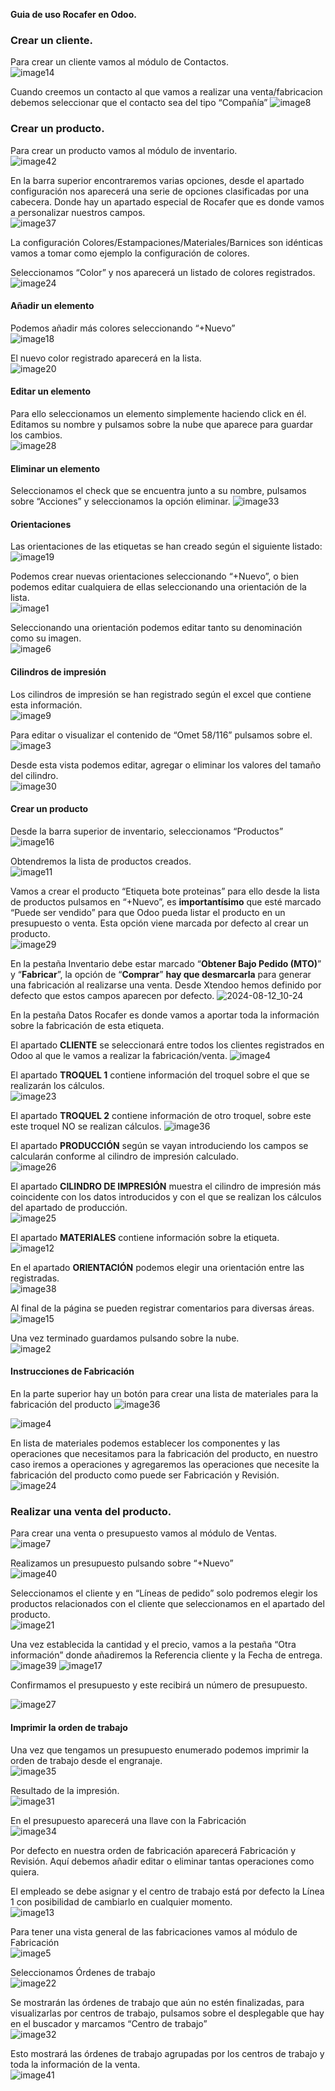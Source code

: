 **Guia de uso Rocafer en Odoo.**

### **Crear un cliente.**

Para crear un cliente vamos al módulo de Contactos.  
![image14](https://github.com/user-attachments/assets/39f3b60d-d6f0-49f9-aacb-293d856143e4)

Cuando creemos un contacto al que vamos a realizar una venta/fabricacion debemos seleccionar que el contacto sea del tipo “Compañía”
![image8](https://github.com/user-attachments/assets/2c77c062-c639-4125-aa6f-f18d04ded5f5)

### 

### **Crear un producto.**

Para crear un producto vamos al módulo de inventario.  
![image42](https://github.com/user-attachments/assets/c7ab399a-3d33-4ce0-9f40-0a86fb2fe975)

En la barra superior encontraremos varias opciones, desde el apartado configuración nos aparecerá una serie de opciones clasificadas por una cabecera. Donde hay un apartado especial de Rocafer que es donde vamos a personalizar nuestros campos.  
![image37](https://github.com/user-attachments/assets/5a87e02a-1780-4a7c-ada9-43bfe9eeabe1)

La configuración Colores/Estampaciones/Materiales/Barnices son idénticas vamos a tomar como ejemplo la configuración de colores.

Seleccionamos “Color” y nos aparecerá un listado de colores registrados.  
![image24](https://github.com/user-attachments/assets/359dce1f-2163-4983-bb48-e570681625a6)

#### **Añadir un elemento**

Podemos añadir más colores seleccionando “+Nuevo”  
![image18](https://github.com/user-attachments/assets/da69f1a9-9bad-484e-85b3-b02d711af522)

El nuevo color registrado aparecerá en la lista.  
![image20](https://github.com/user-attachments/assets/dc3c342c-9039-4375-84be-d45d3ec26f56)

#### 

#### **Editar un elemento**

Para ello seleccionamos un elemento simplemente haciendo click en él. Editamos su nombre y pulsamos sobre la nube que aparece para guardar los cambios.  
![image28](https://github.com/user-attachments/assets/5bd105fb-84f5-4cb5-925e-e912ccab6b0b)

#### **Eliminar un elemento**

Seleccionamos el check que se encuentra junto a su nombre, pulsamos sobre “Acciones” y seleccionamos la opción eliminar.
![image33](https://github.com/user-attachments/assets/6d3ba9da-ed57-4a4f-a00f-17dcab6d9604)

#### 

#### **Orientaciones**

Las orientaciones de las etiquetas se han creado según el siguiente listado:  
![image19](https://github.com/user-attachments/assets/3d334094-f961-4f3b-b317-9a7aa1d6f38f)

Podemos crear nuevas orientaciones seleccionando “+Nuevo”, o bien podemos editar cualquiera de ellas seleccionando una orientación de la lista.  
![image1](https://github.com/user-attachments/assets/36eccf89-977a-45c2-bc55-45506e403256)

Seleccionando una orientación podemos editar tanto su denominación como su imagen.  
![image6](https://github.com/user-attachments/assets/fe9594c8-5403-49ca-8440-47b778e621f0)

#### **Cilindros de impresión**

Los cilindros de impresión se han registrado según el excel que contiene esta información.  
![image9](https://github.com/user-attachments/assets/366d1b61-2683-45ec-88af-425576e23ba2)

Para editar o visualizar el contenido de “Omet 58/116” pulsamos sobre el.  
![image3](https://github.com/user-attachments/assets/0ae47fa7-0af4-44e0-a616-8cac6513efab)

Desde esta vista podemos editar, agregar o eliminar los valores del tamaño del cilindro.  
![image30](https://github.com/user-attachments/assets/96419de2-ff78-4dfb-948f-2cca0b3bdac5)

#### **Crear un producto**

Desde la barra superior de inventario, seleccionamos “Productos”  
![image16](https://github.com/user-attachments/assets/3f2d43f7-e985-4d4b-bdd2-cd0cb24dd6c8)

Obtendremos la lista de productos creados.  
![image11](https://github.com/user-attachments/assets/941de0f6-8c7a-4a49-9f63-0441859068e0)

Vamos a crear el producto “Etiqueta bote proteinas” para ello desde la lista de productos pulsamos en “+Nuevo”, es **importantísimo** que esté marcado “Puede ser vendido” para que Odoo pueda listar el producto en un presupuesto o venta. Esta opción viene marcada por defecto al crear un producto.  
![image29](https://github.com/user-attachments/assets/b04a8888-5f59-45d2-a146-fe0731dcf65d)

En la pestaña Inventario debe estar marcado “**Obtener Bajo Pedido (MTO)**” y “**Fabricar**”, la opción de “**Comprar**” **hay que desmarcarla** para generar una fabricación al realizarse una venta. Desde Xtendoo hemos definido por defecto que estos campos aparecen por defecto.
![2024-08-12_10-24](https://github.com/user-attachments/assets/f61305de-ca7f-435a-9264-a2aeb808f7d6)

En la pestaña Datos Rocafer es donde vamos a aportar toda la información sobre la fabricación de esta etiqueta.

El apartado **CLIENTE** se seleccionará entre todos los clientes registrados en Odoo al que le vamos a realizar la fabricación/venta.
![image4](https://github.com/user-attachments/assets/7174dee7-a056-426d-8999-8476b5402be8)

El apartado **TROQUEL 1** contiene información del troquel sobre el que se realizarán los cálculos.  
![image23](https://github.com/user-attachments/assets/7aa6e32c-b4ef-46ad-a426-c53470d5b798)

El apartado **TROQUEL 2** contiene información de otro troquel, sobre este este troquel NO se realizan cálculos.
![image36](https://github.com/user-attachments/assets/183f2051-2a38-4a81-9988-ab37b63d237f)

El apartado **PRODUCCIÓN** según se vayan introduciendo los campos se calcularán conforme al cilindro de impresión calculado.  
![image26](https://github.com/user-attachments/assets/34eeb62c-c2d7-46c0-a259-8290bba41d85)

El apartado **CILINDRO DE IMPRESIÓN** muestra el cilindro de impresión más coincidente con los datos introducidos y con el que se realizan los cálculos del apartado de producción.  
![image25](https://github.com/user-attachments/assets/314539b9-0ad6-4728-9753-b6d0206f1c9d)

El apartado **MATERIALES** contiene información sobre la etiqueta.  
![image12](https://github.com/user-attachments/assets/4c76251c-c881-46f2-92f8-44f58937e2d3)

En el apartado **ORIENTACIÓN** podemos elegir una orientación entre las registradas.  
![image38](https://github.com/user-attachments/assets/81914fa3-1a8c-470f-91bc-82b4c2a22827)

Al final de la página se pueden registrar comentarios para diversas áreas.
![image15](https://github.com/user-attachments/assets/ea621304-4ed9-4396-bf97-47c81ea9eccc)

Una vez terminado guardamos pulsando sobre la nube.  
![image2](https://github.com/user-attachments/assets/18bf5129-019d-412c-a637-cf301cb8555a)

#### **Instrucciones de Fabricación**

En la parte superior hay un botón para crear una lista de materiales para la fabricación del producto
![image36](https://github.com/user-attachments/assets/aeb70a46-6c14-4c3c-87fc-7d34951e605c)

![image4](https://github.com/user-attachments/assets/0a124e06-85d0-45e9-a6e3-e7a2f57157d5)

En lista de materiales podemos establecer los componentes y las operaciones que necesitamos para la fabricación del producto, en nuestro caso iremos a operaciones y agregaremos las operaciones que necesite la fabricación del producto como puede ser Fabricación y Revisión.
![image24](https://github.com/user-attachments/assets/b81afea0-5443-4f5a-9b77-f3c8ef32b483)

### **Realizar una venta del producto.**

Para crear una venta o presupuesto vamos al módulo de Ventas.  
![image7](https://github.com/user-attachments/assets/91f61eb4-bf6a-4fe8-a434-d737e141ad0b)

Realizamos un presupuesto pulsando sobre “+Nuevo”  
![image40](https://github.com/user-attachments/assets/4d2cc412-d246-4778-9a8d-489feff28820)

Seleccionamos el cliente y en “Líneas de pedido” solo podremos elegir los productos relacionados con el cliente que seleccionamos en el apartado del producto.  
![image21](https://github.com/user-attachments/assets/174f96d3-2ec7-45ac-99e5-2632feff343f)

Una vez establecida la cantidad y el precio, vamos a la pestaña “Otra información” donde añadiremos la Referencia cliente y la Fecha de entrega.  
![image39](https://github.com/user-attachments/assets/99df3e61-18b9-43e7-85ef-49b3d00433e0)
![image17](https://github.com/user-attachments/assets/806a80ae-717f-4e58-beb0-f8ea6944c283)

Confirmamos el presupuesto y este recibirá un número de presupuesto.

![image27](https://github.com/user-attachments/assets/c7695577-6ce8-4077-b719-b480cce33311)

#### **Imprimir la orden de trabajo**

Una vez que tengamos un presupuesto enumerado podemos imprimir la orden de trabajo desde el engranaje.  
![image35](https://github.com/user-attachments/assets/49cc9d7e-8d92-42ab-a3b8-24df6ae129f7)

Resultado de la impresión.  
![image31](https://github.com/user-attachments/assets/41313ff6-2b41-410e-8567-b3da8160ee2d)

En el presupuesto aparecerá una llave con la Fabricación  
![image34](https://github.com/user-attachments/assets/ea167c98-5913-4a2c-8aa6-9500534ae945)

Por defecto en nuestra orden de fabricación aparecerá Fabricación y Revisión. Aquí debemos añadir editar o eliminar tantas operaciones como quiera.

El empleado se debe asignar y el centro de trabajo está por defecto la Línea 1 con posibilidad de cambiarlo en cualquier momento.   
![image13](https://github.com/user-attachments/assets/a911c38d-b62f-4e07-b83f-f33a43ac8038)

Para tener una vista general de las fabricaciones vamos al módulo de Fabricación  
![image5](https://github.com/user-attachments/assets/2c7d02b0-07ea-40da-9436-e965fce06102)

Seleccionamos Órdenes de trabajo  
![image22](https://github.com/user-attachments/assets/a1ffb08b-342d-45bf-b37e-88e92518b938)

Se mostrarán las órdenes de trabajo que aún no estén finalizadas, para visualizarlas por centros de trabajo, pulsamos sobre el desplegable que hay en el buscador y marcamos “Centro de trabajo”  
![image32](https://github.com/user-attachments/assets/65194a9f-4f7f-4fa3-92dd-a2310ecca1f9)

Esto mostrará las órdenes de trabajo agrupadas por los centros de trabajo y toda la información de la venta.  
![image41](https://github.com/user-attachments/assets/9eb6a87f-4f37-4083-84ee-0719549c20f0)
